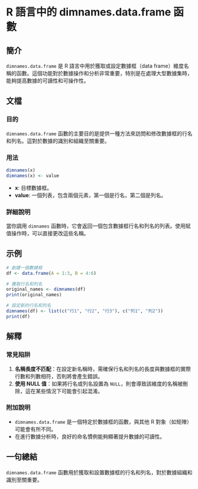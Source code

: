 <!--
Meta Description: # R 語言中的 dimnames.data.frame 函數 ## 簡介 `dimnames.data.frame` 是 R 語言中用於獲取或設定數據框（data frame）維度名稱的函數。這個功能對於數據操作和分析非常重要，特別是在處理大型數據集時，能夠提高數據的可讀性和可操作性。 ## 文檔...
Meta Keywords: dimnames, data, frame, value, original_names
-->

# R 語言中的 dimnames.data.frame 函數

## 簡介
`dimnames.data.frame` 是 R 語言中用於獲取或設定數據框（data frame）維度名稱的函數。這個功能對於數據操作和分析非常重要，特別是在處理大型數據集時，能夠提高數據的可讀性和可操作性。

## 文檔
### 目的
`dimnames.data.frame` 函數的主要目的是提供一種方法來訪問和修改數據框的行名和列名。這對於數據的識別和組織至關重要。

### 用法
```R
dimnames(x)
dimnames(x) <- value
```
- **x**: 目標數據框。
- **value**: 一個列表，包含兩個元素，第一個是行名，第二個是列名。

### 詳細說明
當你調用 `dimnames` 函數時，它會返回一個包含數據框行名和列名的列表。使用賦值操作時，可以直接更改這些名稱。

## 示例
```R
# 創建一個數據框
df <- data.frame(A = 1:3, B = 4:6)

# 獲取行名和列名
original_names <- dimnames(df)
print(original_names)

# 設定新的行名和列名
dimnames(df) <- list(c("行1", "行2", "行3"), c("列1", "列2"))
print(df)
```

## 解釋
### 常見陷阱
1. **名稱長度不匹配**：在設定新名稱時，需確保行名和列名的長度與數據框的實際行數和列數相符，否則將會產生錯誤。
2. **使用 NULL 值**：如果將行名或列名設置為 `NULL`，則會導致該維度的名稱被刪除，這在某些情況下可能會引起混淆。

### 附加說明
- `dimnames.data.frame` 是一個特定於數據框的函數，與其他 R 對象（如矩陣）可能會有所不同。
- 在進行數據分析時，良好的命名慣例能夠顯著提升數據的可讀性。

## 一句總結
`dimnames.data.frame` 函數用於獲取和設置數據框的行名和列名，對於數據組織和識別至關重要。